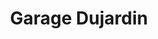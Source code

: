 ---
title: "Garage Dujardin"
url: /saint-pierre-de-varengeville/garage-dujardin/
shop: réparation de voitures
---